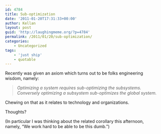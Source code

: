 ```yaml
---
id: 4784
title: Sub-optimization
date: '2011-01-20T17:31:33+00:00'
author: Kellan
layout: post
guid: 'http://laughingmeme.org/?p=4784'
permalink: /2011/01/20/sub-optimization/
categories:
    - Uncategorized
tags:
    - 'just ship'
    - quotable
---
```


Recently was given an axiom which turns out to be folks engineering wisdom, namely:

> *Optimizing a system requires sub-optimizing the subsystems. Conversely optimizing a subsystem sub-optimizes the global system.*

Chewing on that as it relates to technology and organizations.

Thoughts?

(In particular I was thinking about the related corollary this afternoon, namely, “We work hard to be able to be this dumb.”)